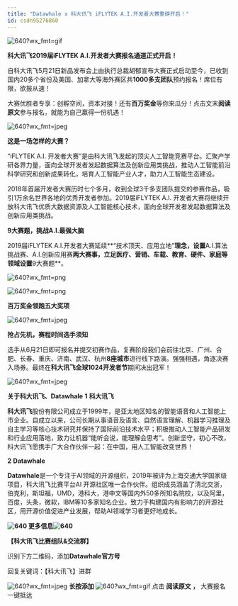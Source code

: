 ```yaml
---
title: "Datawhale x 科大讯飞 iFLYTEK A.I.开发者大赛重磅开启！"
id: csdn95276860
---
```


![640?wx_fmt=gif](../img/c600a909d093b24a9bfc5296741cc077.png)

**科大讯飞2019届iFLYTEK A.I.开发者大赛报名通道正式开启！**

自科大讯飞5月21日新品发布会上由执行总裁胡郁宣布大赛正式启动至今，已收到国内20多个省份及美国、加拿大等海外赛区共**1000多支团队**预约报名！席位有限，欲报从速！

大赛优胜者专享：创孵空间，资本对接！还有**百万奖金**等你来瓜分！点击文末**阅读原文**参与报名，就能为自己赢得一份机遇！

![640?wx_fmt=jpeg](../img/2d9bf80388ecc2b6989c2f166851fe17.png)

**这是一场怎样的大赛？**

“iFLYTEK A.I. 开发者大赛”是由科大讯飞发起的顶尖人工智能竞赛平台。汇聚产学研各界力量，面向全球开发者发起数据算法及创新应用类挑战，推动人工智能前沿科学研究和创新成果转化，培育人工智能产业人才，助力人工智能生态建设。

2018年首届开发者大赛历时七个多月，收到全球3千多支团队提交的参赛作品，吸引1万余名世界各地的优秀开发者参加。2019届iFLYTEK A.I. 开发者大赛将继续开放科大讯飞优质大数据资源及人工智能核心技术，面向全球开发者发起数据算法及创新应用类挑战。

**9大赛题，挑战A.I.最强大脑**

2019届iFLYTEK A.I.开发者大赛延续**“技术顶天、应用立地”**理念，设置**A.I.算法挑战赛、A.I.创新应用赛**两大赛事，立足医疗、营销、车载、教育、硬件、家庭等领域设置**9大赛题**。

![640?wx_fmt=png](../img/e264cfd0b8adbd4d18d9147759660c00.png)

![640?wx_fmt=png](../img/b17247990f4e0b21dae44195fe317598.png)

**百万奖金领跑五大奖项**

![640?wx_fmt=jpeg](../img/70c0578ccfae802e1d9fe7f5b9d60dce.png)

**抢占先机，赛程时间选手须知**

选手从6月21日即可报名并提交初赛作品，复赛阶段我们会前往北京、广州、合肥、长春、重庆、济南、武汉、杭州**8座城市**进行线下路演。强强相遇，角逐决赛入场券。最终在**科大讯飞全球1024开发者节**期间决出冠军！

![640?wx_fmt=jpeg](../img/a0e0ffcecf404f8ed3d571ac8db912c2.png "undefined")

**关于科大讯飞、Datawhale**
**1**
**科大讯飞**

**科大讯飞**股份有限公司成立于1999年，是亚太地区知名的智能语音和人工智能上市企业。自成立以来，公司长期从事语音及语言、自然语言理解、机器学习推理及自主学习等核心技术研究并保持了国际前沿技术水平；积极推动人工智能产品研发和行业应用落地，致力让机器“能听会说，能理解会思考”。创新坚守，初心不改，科大讯飞愿携手广大合作伙伴一起：在中国，用人工智能改变世界！

**2** **Datawhale**

**Datawhale**是一个专注于AI领域的开源组织，2019年被评为上海交通大学国家级项目，科大讯飞比赛平台AI 开源社区唯一合作伙伴。组织成员涵盖了清北交浙，伯克利，斯坦福，UMD，港科大，港中文等国内外50多所知名院校，以及阿里，百度，头条，微软，IBM等10多家知名企业。致力于构建国内有影响力的开源社区，用开源价值促进产业发展，帮助AI领域学习者更好地成长。

**![640](../img/eb3259c96289b29cee6e4c4f39956239.png) 更多信息![640](../img/3802bd1f643674235974c22e95c4639c.png)**

**【****科大讯飞比赛组队&交流群****】**

识别下方二维码，添加**Datawhale官方号**

回复关键词：【科大讯飞】进群

![640?wx_fmt=jpeg](../img/6d2de1eea37c9dc71f21f5b75f2d217f.png "undefined") **长按添加** ![640?wx_fmt=gif](../img/89d7c5f190a817e2f6c7446d5c433ac2.png) 点击 **阅读原文** **，** 大赛报名一键抵达